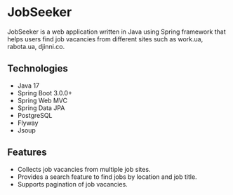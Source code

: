 # JobSeeker

JobSeeker is a web application written in Java using Spring framework that helps users find job vacancies from different sites such as work.ua, rabota.ua, djinni.co.

## Technologies

- Java 17
- Spring Boot 3.0.0+
- Spring Web MVC
- Spring Data JPA
- PostgreSQL
- Flyway
- Jsoup

## Features

- Collects job vacancies from multiple job sites.
- Provides a search feature to find jobs by location and job title.
- Supports pagination of job vacancies.

